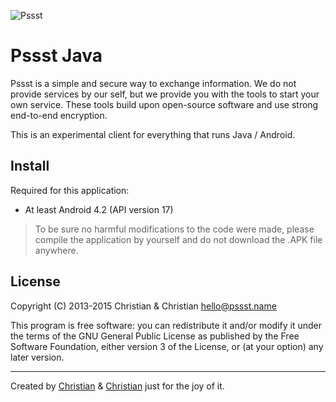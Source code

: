 ![Pssst](http://www.gravatar.org/avatar/2aae9030772d5b59240388522f91468f?s=96)

Pssst Java
==========
Pssst is a simple and secure way to exchange information. We do not provide
services by our self, but we provide you with the tools to start your own
service. These tools build upon open-source software and use strong end-to-end
encryption.

This is an experimental client for everything that runs Java / Android.

Install
-------
Required for this application:

* At least Android 4.2 (API version 17)

> To be sure no harmful modifications to the code were made, please compile
> the application by yourself and do not download the .APK file anywhere.

License
-------
Copyright (C) 2013-2015  Christian & Christian  <hello@pssst.name>

This program is free software: you can redistribute it and/or modify
it under the terms of the GNU General Public License as published by
the Free Software Foundation, either version 3 of the License, or
(at your option) any later version.

----------
Created by
[Christian](https://github.com/7-bit) & [Christian](https://github.com/cuhsat)
just for the joy of it.
